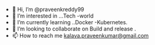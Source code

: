 - 👋 Hi, I’m @praveenkreddy99
- 👀 I’m interested in ...Tech -world 
- 🌱 I’m currently learning ..Docker -Kubernetes.
- 💞️ I’m looking to collaborate on Build and release .
- 📫 How to reach me kalava.praveenkumar@gmail.com

<!---
praveenkreddy99/praveenkreddy99 is a ✨ special ✨ repository because its `README.md` (this file) appears on your GitHub profile.
You can click the Preview link to take a look at your changes.
--->
